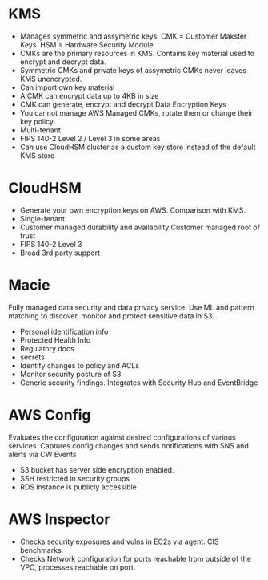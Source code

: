 # KMS
* Manages symmetric and assymetric keys. CMK = Customer Makster Keys. HSM = Hardware Security Module
* CMKs are the primary resources in KMS. Contains key material used to encrypt and decrypt data.
* Symmetric CMKs and private keys of assymetric CMKs never leaves KMS unencrypted.
* Can import own key material
* A CMK can encrypt data up to 4KB in size
* CMK can generate, encrypt and decrypt Data Encryption Keys
* You cannot manage AWS Managed CMKs, rotate them or change their key policy
* Multi-tenant
* FIPS 140-2 Level 2 / Level 3 in some areas
* Can use CloudHSM cluster as a custom key store instead of the default KMS store

# CloudHSM
* Generate your own encryption keys on AWS. Comparison with KMS.
* Single-tenant
* Customer managed durability and availability 
Customer managed root of trust
* FIPS 140-2 Level 3
* Broad 3rd party support

# Macie
Fully managed data security and data privacy service. Use ML and pattern matching to discover, monitor and protect sensitive data in S3.
* Personal identification info
* Protected Health Info
* Regulatory docs
* secrets
* Identify changes to policy and ACLs
* Monitor security posture of S3
* Generic security findings. Integrates with Security Hub and EventBridge

# AWS Config
Evaluates the configuration against desired configurations of various services. Captures config changes and sends notifications with SNS and alerts via CW Events
* S3 bucket has server side encryption enabled.
* SSH restricted in security groups
* RDS instance is publicly accessible

# AWS Inspector
* Checks security exposures and vulns in EC2s via agent. CIS benchmarks.
* Checks Network configuration for ports reachable from outside of the VPC, processes reachable on port.
